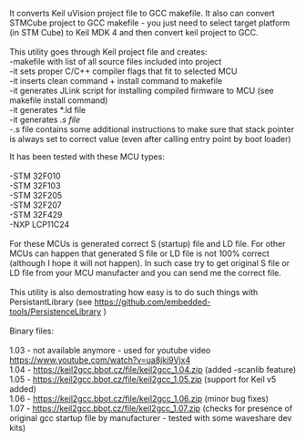 It converts Keil uVision project file to GCC makefile. It also can convert STMCube project to GCC makefile - you just need to select target platform (in STM Cube) to Keil MDK 4 and then convert keil project to GCC.<br />
<br />
This utility goes through Keil project file and creates:<br />
  -makefile with list of all source files included into project<br />
  -it sets proper C/C++ compiler flags that fit to selected MCU<br />
  -it inserts clean command + install command to makefile<br />
  -it generates JLink script for installing compiled firmware to MCU (see makefile install command)<br />
  -it generates *.ld file<br />
  -it generates *.s  file<br />
  -*.s file contains some additional instructions to make sure that stack pointer is always set to correct value
  (even after calling entry point by boot loader)
<br />

It has been tested with these MCU types:<br />
<br />
-STM 32F010<br />
-STM 32F103<br />
-STM 32F205<br />
-STM 32F207<br />
-STM 32F429<br />
-NXP LCP11C24<br />
<br />
For these MCUs is generated correct S (startup) file and LD file. For other MCUs can happen that generated S file or LD file is not 100% correct (although I hope it will not happen). In such case try to get original S file or LD file from your MCU manufacter and you can send me the correct file.<br />
<br />
This utility is also demostrating how easy is to do such things with PersistantLibrary (see https://github.com/embedded-tools/PersistenceLibrary )<br />
<br />
Binary files:<br />
<br />
1.03 - not available anymore  - used for youtube video https://www.youtube.com/watch?v=ua8jki9Vjx4<br />
1.04 - https://keil2gcc.bbot.cz/file/keil2gcc_1.04.zip  (added -scanlib feature)<br />
1.05 - https://keil2gcc.bbot.cz/file/keil2gcc_1.05.zip  (support for Keil v5 added)<br />
1.06 - https://keil2gcc.bbot.cz/file/keil2gcc_1.06.zip  (minor bug fixes)<br />
1.07 - https://keil2gcc.bbot.cz/file/keil2gcc_1.07.zip  (checks for presence of original gcc startup file by manufacturer - tested with some waveshare dev kits)<br />
  


